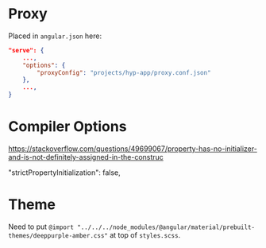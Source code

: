 # Proxy
Placed in `angular.json` here:

```json
"serve": {
    ...,
    "options": {
        "proxyConfig": "projects/hyp-app/proxy.conf.json"
    },
    ...,
}
```

# Compiler Options

https://stackoverflow.com/questions/49699067/property-has-no-initializer-and-is-not-definitely-assigned-in-the-construc

"strictPropertyInitialization": false,

# Theme
Need to put `@import "../../../node_modules/@angular/material/prebuilt-themes/deeppurple-amber.css"` at top of 
`styles.scss`.